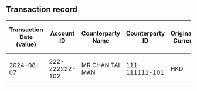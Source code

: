 ## Transaction record
| Transaction Date (value) | Account ID | Counterparty Name | Counterparty ID | Originating Currency | Originating Amount | Debit Credit Indicator | Beneficiary Bank Raw | Originator Bank Raw | Beneficiary Name | Originator Account Number | Transaction Type Source | Transaction Code Description | Sending Bank Account Number | Sending Bank Address | Converted Amount | Fraud payment |
| --- | --- | --- | --- | --- | --- | --- | --- | --- | --- | --- | --- | --- | --- | --- | --- | --- |
| 2024-08-07 | 222-222222-102 | MR CHAN TAI MAN | 111-111111-101 | HKD | 3060 | D | NaN | NaN | MR CHAN TAI MAN | 222-222222-102 | DUTF | UNRELATED ELECTRONIC TRANSFER DEBIT | NaN | NaN | 3060 | 7 |